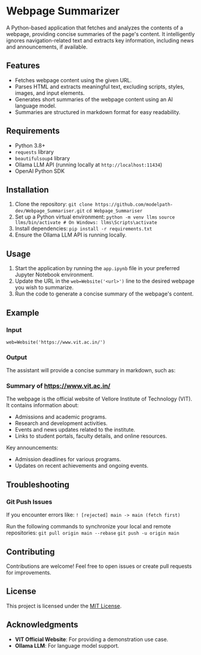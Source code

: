 # Webpage Summarizer

A Python-based application that fetches and analyzes the contents of a webpage, providing concise summaries of the page's content. It intelligently ignores navigation-related text and extracts key information, including news and announcements, if available.

## Features
- Fetches webpage content using the given URL.
- Parses HTML and extracts meaningful text, excluding scripts, styles, images, and input elements.
- Generates short summaries of the webpage content using an AI language model.
- Summaries are structured in markdown format for easy readability.

## Requirements
- Python 3.8+
- `requests` library
- `beautifulsoup4` library
- Ollama LLM API (running locally at `http://localhost:11434`)
- OpenAI Python SDK

## Installation
1. Clone the repository:
   `git clone https://github.com/modelpath-dev/Webpage_Summariser.git`
   `cd Webpage_Summariser`
2. Set up a Python virtual environment:
   `python -m venv llms`
   `source llms/bin/activate # On Windows: llms\Scripts\activate`
3. Install dependencies:
   `pip install -r requirements.txt`
4. Ensure the Ollama LLM API is running locally.

## Usage
1. Start the application by running the `app.ipynb` file in your preferred Jupyter Notebook environment.
2. Update the URL in the `web=Website('<url>')` line to the desired webpage you wish to summarize.
3. Run the code to generate a concise summary of the webpage's content.

## Example
### Input
`web=Website('https://www.vit.ac.in/')`

### Output
The assistant will provide a concise summary in markdown, such as:

### Summary of https://www.vit.ac.in/

The webpage is the official website of Vellore Institute of Technology (VIT). It contains information about:
- Admissions and academic programs.
- Research and development activities.
- Events and news updates related to the institute.
- Links to student portals, faculty details, and online resources.

Key announcements:
- Admission deadlines for various programs.
- Updates on recent achievements and ongoing events.

## Troubleshooting
### Git Push Issues
If you encounter errors like:
`! [rejected] main -> main (fetch first)`

Run the following commands to synchronize your local and remote repositories:
`git pull origin main --rebase`
`git push -u origin main`

## Contributing
Contributions are welcome! Feel free to open issues or create pull requests for improvements.

## License
This project is licensed under the [MIT License](LICENSE).

## Acknowledgments
- **VIT Official Website**: For providing a demonstration use case.
- **Ollama LLM**: For language model support.
